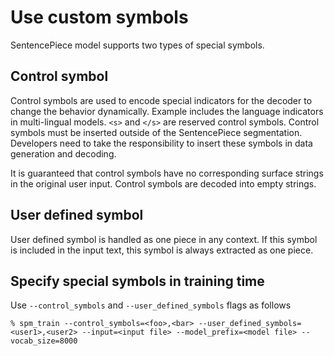 # Use custom symbols
SentencePiece model supports two types of special symbols.

## Control symbol
Control symbols are used to encode special indicators for the decoder to change the behavior dynamically.
Example includes the language indicators in multi-lingual models. `<s>` and `</s>` are reserved control symbols.
Control symbols must be inserted outside of the SentencePiece segmentation. Developers need to take the responsibility to insert these symbols in data generation and decoding.

It is guaranteed that control symbols have no corresponding surface strings in the original user input. Control symbols are decoded into empty strings.

## User defined symbol
User defined symbol is handled as one piece in any context. If this symbol is included in the input text, this symbol is always extracted as one piece.

## Specify special symbols in training time
Use `--control_symbols` and `--user_defined_symbols` flags as follows

```
% spm_train --control_symbols=<foo>,<bar> --user_defined_symbols=<user1>,<user2> --input=<input file> --model_prefix=<model file> --vocab_size=8000
```
